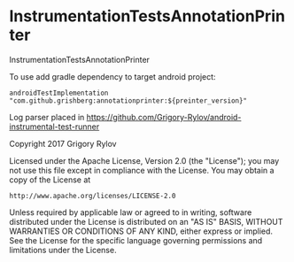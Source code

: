 # InstrumentationTestsAnnotationPrinter
InstrumentationTestsAnnotationPrinter

To use add gradle dependency to target android project:
```
androidTestImplementation "com.github.grishberg:annotationprinter:${preinter_version}"
```
Log parser placed in https://github.com/Grigory-Rylov/android-instrumental-test-runner

Copyright 2017 Grigory Rylov

Licensed under the Apache License, Version 2.0 (the "License");
you may not use this file except in compliance with the License.
You may obtain a copy of the License at

    http://www.apache.org/licenses/LICENSE-2.0

Unless required by applicable law or agreed to in writing, software
distributed under the License is distributed on an "AS IS" BASIS,
WITHOUT WARRANTIES OR CONDITIONS OF ANY KIND, either express or implied.
See the License for the specific language governing permissions and
limitations under the License.
